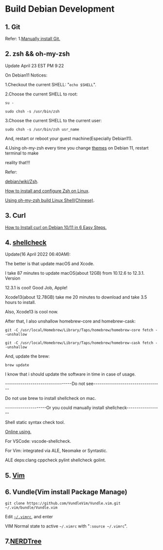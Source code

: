# Build Debian Development

## 1. Git

Refer:
1.[Manually install Git.](https://gist.github.com/SofijaErkin/2b70beb264de57c9f8f7c80517766a89)

## 2. zsh && oh-my-zsh

Update April 23 EST PM 9:22

On Debian11 Notices:

1.Checkout the current SHELL: "`echo $SHELL`".

2.Choose the current SHELL to root:

    su -

    sudo chsh -s /usr/bin/zsh

3.Choose the current SHELL to the current user:

    sudo chsh -s /usr/bin/zsh usr_name

And, restart or reboot your guest machine(Especially Debian11).

4.Using oh-my-zsh every time you change [themes](https://github.com/ohmyzsh/ohmyzsh/wiki/Themes) on Debian 11, restart terminal to make

reality that!!!

Refer:

[debian/wiki/Zsh](https://wiki.debian.org/Zsh).

[How to install and configure Zsh on Linux](https://computingforgeeks.com/how-to-install-and-configure-zsh-shell-on-linux/).

[Using oh-my-zsh build Linux Shell(Chinese)](https://sysin.org/blog/linux-zsh/).

## 3. Curl

[How to Install curl on Debian 10/11 in 6 Easy Steps.](https://www.cyberithub.com/how-to-install-curl-on-debian-10-11-in-6-easy-steps/)

## 4. [shellcheck](https://packages.debian.org/sid/shellcheck)

Update(16 April 2022 06:40AM):

The better is that update macOS and Xcode.

I take 87 minutes to update macOS(about 12GB) from 10.12.6 to 12.3.1. Version

12.3.1 is cool! Good Job, Apple!

Xcode13(about 12.78GB) take me 20 minutes to download and take 3.5 hours to install.

Also, Xcode13 is cool now.

After that, I also unshallow homebrew-core and homebrew-cask:

    git -C /usr/local/Homebrew/Library/Taps/homebrew/homebrew-core fetch --unshallow

    git -C /usr/local/Homebrew/Library/Taps/homebrew/homebrew-cask fetch --unshallow

And, update the brew:

    brew update

I know that i should update the software in time in case of usage.

----------------------------------Do not see-----------------------------------

Do not use brew to install shellcheck on mac.

---------------------Or you could manually install shellcheck------------------

Shell static syntax check tool.

[Online using.](https://www.shellcheck.net/)

For VSCode: vscode-shellcheck.

For Vim: integrated via ALE, Neomake or Syntastic.

ALE deps:clang cppcheck pylint shellcheck golint.

## 5. [Vim](https://gist.github.com/SofijaErkin/6b836186f81184d5913ca791a32a7b55)

## 6. Vundle(Vim install Package Manage)

    git clone https://github.com/VundleVim/Vundle.vim.git ~/.vim/bundle/Vundle.vim 

Edit [`~/.vimrc`](https://gist.github.com/SofijaErkin/83bd8ee7b75362d4c017ca33744b511a#manually-installed-vim-config), and  enter

VIM Normal state to active `~/.vimrc` with "`:source ~/.vimrc`".

## 7.[NERDTree](https://gist.github.com/SofijaErkin/ae3505742a431c343f54a9a995fd7e2b)
